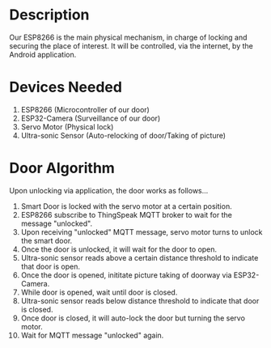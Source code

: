 # Description </br>
Our ESP8266 is the main physical mechanism, in charge of locking and securing the place of
interest. It will be controlled, via the internet, by the Android application. 

# Devices Needed </br>
1. ESP8266 (Microcontroller of our door)
2. ESP32-Camera (Surveillance of our door)
2. Servo Motor (Physical lock)
3. Ultra-sonic Sensor (Auto-relocking of door/Taking of picture)

# Door Algorithm </br>
Upon unlocking via application, the door works as follows...
1. Smart Door is locked with the servo motor at a certain position.
2. ESP8266 subscribe to ThingSpeak MQTT broker to wait for the message "unlocked".
3. Upon receiving "unlocked" MQTT message, servo motor turns to unlock the smart door.
4. Once the door is unlocked, it will wait for the door to open.
4. Ultra-sonic sensor reads above a certain distance threshold to indicate that door is open.
5. Once the door is opened, inititate picture taking of doorway via ESP32-Camera.
6. While door is opened, wait until door is closed.
7. Ultra-sonic sensor reads below distance threshold to indicate that door is closed.
8. Once door is closed, it will auto-lock the door but turning the servo motor.
9. Wait for MQTT message "unlocked" again.
